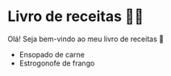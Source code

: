 # Livro de receitas :man_cook:

Olá! Seja bem-vindo ao meu livro de receitas :wave:

- Ensopado de carne
- Estrogonofe de frango

